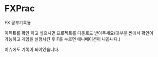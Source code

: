 # FXPrac

FX 공부기록용

이펙트를 확인 하고 싶으시면 프로젝트를 다운로드 받아주세요(대부분 씬에서 확인이 가능하고 게임을 실행시킨 후 F를 누르면 애니메이션이 나옵니다.)

이슈에도 기록이 되어있습니다.
